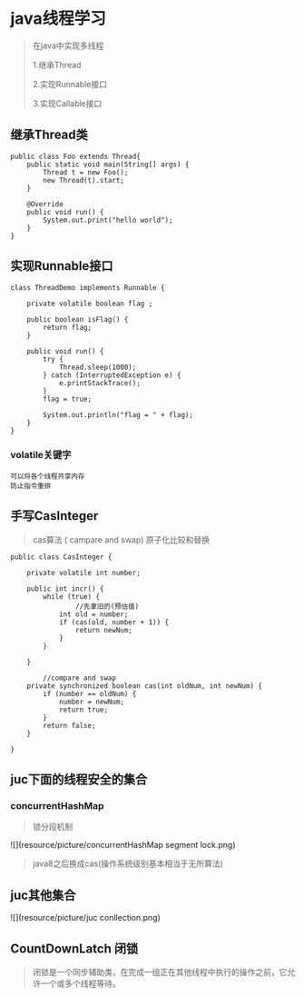 #  java线程学习

> 在java中实现多线程
>
> 1.继承Thread
>
> 2.实现Runnable接口
>
> 3.实现Callable接口

##  继承Thread类

```
public class Foo extends Thread{
	public static void main(String[] args) {
		Thread t = new Foo();
		new Thread(t).start;
	}
	
	@Override
	public void run() {
		System.out.print("hello world");
	}
}
```

##  实现Runnable接口

```
class ThreadDemo implements Runnable {

    private volatile boolean flag ;

    public boolean isFlag() {
        return flag;
    }

    public void run() {
        try {
            Thread.sleep(1000);
        } catch (InterruptedException e) {
            e.printStackTrace();
        }
        flag = true;

        System.out.println("flag = " + flag);
    }
}

```









###  volatile关键字
	可以将各个线程共享内存
	防止指令重排



##  手写CasInteger

> cas算法 ( campare and swap)    原子化比较和替换



```
public class CasInteger {

    private volatile int number;

    public int incr() {
        while (true) {
        		//先拿旧的(预估值)
            int old = number;
            if (cas(old, number + 1)) {
                return newNum;
            }
        }

    }

		//compare and swap
    private synchronized boolean cas(int oldNum, int newNum) {
        if (number == oldNum) {
            number = newNum;
            return true;
        }
        return false;
    }

}
```



##  juc下面的线程安全的集合



###  concurrentHashMap

> 锁分段机制

![](resource/picture/concurrentHashMap segment lock.png)



> java8之后换成cas(操作系统级别基本相当于无所算法)



##  juc其他集合

![](resource/picture/juc conllection.png)



##  CountDownLatch 闭锁

> 闭锁是一个同步辅助类，在完成一组正在其他线程中执行的操作之前，它允许一个或多个线程等待。


